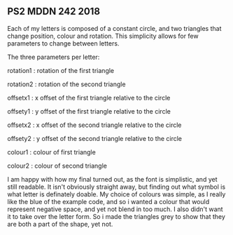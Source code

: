## PS2 MDDN 242 2018

Each of my letters is composed of a constant circle, and two triangles that change position, colour and rotation. This simplicity allows for few parameters to change between letters.

The three parameters per letter:

rotation1 : rotation of the first triangle

rotation2 : rotation of the second triangle

offsetx1 : x offset of the first triangle relative to the circle

offsety1 : y offset of the first triangle relative to the circle

offsetx2 : x offset of the second triangle relative to the circle

offsety2 : y offset of the second triangle relative to the circle

colour1 : colour of first triangle

colour2 : colour of second triangle

I am happy with how my final turned out, as the font is simplistic, and yet still readable. It isn't obviously straight away, but finding out what symbol is what letter is definately doable. My choice of colours was simple, as I really like the blue of the example code, and so i wanted a colour that would represent negative space, and yet not blend in too much. I also didn't want it to take over the letter form. So i made the triangles grey to show that they are both a part of the shape, yet not.